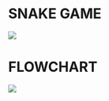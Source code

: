 # SNAKE GAME
![](https://user-images.githubusercontent.com/81437205/114986436-a33cc180-9eb1-11eb-8a5b-48e54ecada27.jpg)
# FLOWCHART
![](https://user-images.githubusercontent.com/81437205/114987096-66bd9580-9eb2-11eb-8cf0-7accf1a164aa.jpg)
